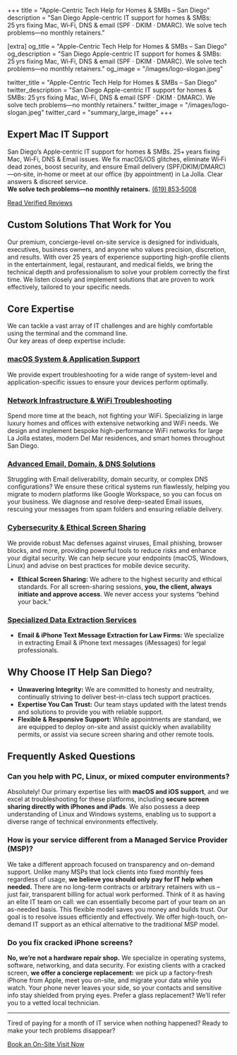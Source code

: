 +++
title       = "Apple-Centric Tech Help for Homes & SMBs – San Diego"
description = "San Diego Apple-centric IT support for homes & SMBs: 25 yrs fixing Mac, Wi‑Fi, DNS & email (SPF · DKIM · DMARC). We solve tech problems—no monthly retainers."

[extra]
og_title        = "Apple-Centric Tech Help for Homes & SMBs – San Diego"
og_description  = "San Diego Apple-centric IT support for homes & SMBs: 25 yrs fixing Mac, Wi‑Fi, DNS & email (SPF · DKIM · DMARC). We solve tech problems—no monthly retainers."
og_image        = "/images/logo-slogan.jpeg"

twitter_title       = "Apple-Centric Tech Help for Homes & SMBs – San Diego"
twitter_description = "San Diego Apple-centric IT support for homes & SMBs: 25 yrs fixing Mac, Wi‑Fi, DNS & email (SPF · DKIM · DMARC). We solve tech problems—no monthly retainers."
twitter_image       = "/images/logo-slogan.jpeg"
twitter_card        = "summary_large_image"
+++
<script type="application/ld+json">
{
  "@context": "https://schema.org",
  "@type": "FAQPage",
  "speakable": {
    "@type": "SpeakableSpecification",
      "xpath": [
        "//h3[@id='can-you-help-with-pc-linux-or-mixed-computer-environments']",
        "//h3[@id='how-is-your-service-different-from-a-managed-service-provider-msp']"
      ]
  },
  "mainEntity": [
    {
      "@type": "Question",
        "name": "Can you help with PC, Linux, or mixed computer environments?",
      "acceptedAnswer": {
        "@type": "Answer",
        "text": "Absolutely! Our primary expertise lies with **macOS and iOS support**, and we excel at remote troubleshooting for these platforms, including **secure screen sharing directly with iPhones and iPads**. We also possess a deep understanding of Windows and Linux systems, enabling us to support diverse tech environments effectively. My daily driver is Kali Purple Linux (a specialized security-focused operating system), so we're comfortable across platforms."
      }
    },
    {
      "@type": "Question",
      "name": "How is your service different from a Managed Service Provider (MSP)?",
      "acceptedAnswer": {
        "@type": "Answer",
        "text": "We take a different approach focused on transparency and on-demand support. Unlike many MSPs that lock clients into fixed monthly fees regardless of usage, we believe you should only pay for IT help when needed. There are no long-term contracts or arbitrary retainers with us – just fair, transparent billing for actual work performed. Think of it as having an elite IT team on call: we can essentially become part of your team on an as-needed basis. This flexible model saves you money and builds trust, since our incentive is to solve issues efficiently, not to pad hours. We offer high-touch, on-demand IT support as an ethical alternative to the traditional MSP model."
      }
    },
    {
      "@type": "Question",
      "name": "Do you fix cracked iPhone screens?",
      "acceptedAnswer": {
        "@type": "Answer",
        "text": "No, we’re not a hardware repair shop—we specialize in operating systems, software, networking, and data security. For existing clients with a cracked screen, we offer a concierge swap: we pick up a factory-fresh iPhone from Apple, meet you on-site, and migrate your data while you watch. Your phone never leaves your hands, so your contacts and sensitive info stay shielded from prying eyes. Prefer a glass replacement? We’ll refer you to a vetted local technician."
      }
    },
    {
      "@type": "Question",
      "name": "Do you provide same-day service in La Jolla?",
      "acceptedAnswer": {
        "@type": "Answer",
        "text": "Yes. For most Mac, Wi‑Fi or email issues we can dispatch to La Jolla the same day, schedule permitting."
      }
    }
  ]
}
</script>

<script type="application/ld+json">
{
  "@context": "https://schema.org",
  "@type": ["LocalBusiness", "ProfessionalService"],
  "name": "IT Help San Diego",
  "url": "https://www.it-help.tech/",
  "image": "https://www.it-help.tech/images/logo-slogan.jpeg",
  "telephone": "+1-619-853-5008",
  "priceRange": "$$$",
  "address": {
    "@type": "PostalAddress",
    "streetAddress": "888 Prospect Street Suite 200",
    "addressLocality": "San Diego",
    "addressRegion": "CA",
    "postalCode": "92037",
    "addressCountry": "US"
  },
  "geo": {
    "@type": "GeoCoordinates",
    "latitude": 32.8450,
    "longitude": -117.2760
  },
  "areaServed": {
    "@type": "Place",
    "address": {
      "@type": "PostalAddress",
      "addressLocality": "San Diego",
      "addressRegion": "CA",
      "addressCountry": "US"
    }
  },
  "sameAs": [
    "https://www.linkedin.com/company/it-help-san-diego",
    "https://g.page/r/CaF_LIXG2uLzEB0/review"
  ],
  "description": "Apple‑centric tech help for homes & SMBs—no monthly retainers.",
  "openingHoursSpecification": [{
    "@type": "OpeningHoursSpecification",
    "dayOfWeek": [
      "https://schema.org/Monday",
      "https://schema.org/Tuesday",
      "https://schema.org/Wednesday",
      "https://schema.org/Thursday",
      "https://schema.org/Friday",
      "https://schema.org/Saturday",
      "https://schema.org/Sunday"
    ],
    "opens": "08:00",
    "closes": "20:00",
    "description": "By appointment only"
  }],
  "contactPoint": {
    "@type": "ContactPoint",
    "telephone": "+1-619-853-5008",
    "contactType": "customer support",
    "areaServed": "US-CA"
  },
  "aggregateRating": {
    "@type": "AggregateRating",
    "ratingValue": "5",
    "reviewCount": "188"
  }
}
</script>


<!-- Homepage hero heading -->
<section class="homepage-hero">
  <h1 class="hero">
    Expert Mac IT Support
  </h1>
</section>

<p class="intro">
San Diego’s Apple‑centric IT support for homes & SMBs. 25+ years fixing Mac, Wi‑Fi, DNS & Email issues. We fix macOS/iOS glitches, eliminate Wi‑Fi dead zones, boost security, and ensure Email delivery (SPF/DKIM/DMARC)—on‑site, in‑home or meet at our office (by appointment) in La Jolla. Clear answers & discreet service.<br>
<strong>We solve tech problems—no monthly retainers.</strong> <a class="phone-line" href="tel:16198535008">(619) 853‑5008</a>
</p>

<p><a href="https://8750b1ff89054a2b8a27550322e2ed7c.elf.site" target="_blank" rel="noopener noreferrer" class="cta-button">Read Verified Reviews</a></p>    

## Custom Solutions That Work for You  

Our premium, concierge-level on-site service is designed for individuals, executives, business owners, and anyone who values precision, discretion, and results. With over 25 years of experience supporting high-profile clients in the entertainment, legal, restaurant, and medical fields, we bring the technical depth and professionalism to solve your problem correctly the first time. We listen closely and implement solutions that are proven to work effectively, tailored to your specific needs.

## Core Expertise

We can tackle a vast array of IT challenges and are highly comfortable using the terminal and the command line.  
Our key areas of deep expertise include:

### [macOS System & Application Support](@/services.md#macos-system)

We provide expert troubleshooting for a wide range of system-level and application-specific issues to ensure your devices perform optimally.

### [Network Infrastructure & WiFi Troubleshooting](@/services.md#network-wifi)

Spend more time at the beach, not fighting your WiFi.
Specializing in large luxury homes and offices with extensive networking and WiFi needs.
We design and implement bespoke high-performance WiFi networks for large La Jolla estates, modern Del Mar residences, and smart homes throughout San Diego.

### [Advanced Email, Domain, & DNS Solutions](@/services.md#email-domain-dns)

Struggling with Email deliverability, domain security, or complex DNS configurations? We ensure these critical systems run flawlessly, helping you migrate to modern platforms like Google Workspace, so you can focus on your business. We diagnose and resolve deep-seated Email issues, rescuing your messages from spam folders and ensuring reliable delivery.

### [Cybersecurity & Ethical Screen Sharing](@/services.md#cybersecurity)

We provide robust Mac defenses against viruses, Email phishing, browser blocks, and more, providing powerful tools to reduce risks and enhance your digital security. We can help secure your endpoints (macOS, Windows, Linux) and advise on best practices for mobile device security.
* **Ethical Screen Sharing:** We adhere to the highest security and ethical standards. For all screen-sharing sessions, **you, the client, always initiate and approve access**. We never access your systems “behind your back."

### [Specialized Data Extraction Services](@/services.md#data-discovery)

* **Email & iPhone Text Message Extraction for Law Firms:** We specialize in extracting Email & iPhone text messages (iMessages) for legal professionals.

## Why Choose IT Help San Diego?

* **Unwavering Integrity:** We are committed to honesty and neutrality, continually striving to deliver best-in-class tech support practices.
* **Expertise You Can Trust:** Our team stays updated with the latest trends and solutions to provide you with reliable support.
* **Flexible & Responsive Support:** While appointments are standard, we are equipped to deploy on-site and assist quickly when availability permits, or assist via secure screen sharing and other remote tools.

## Frequently Asked Questions

### Can you help with PC, Linux, or mixed computer environments?
Absolutely! Our primary expertise lies with **macOS and iOS support**, and we excel at troubleshooting for these platforms, including **secure screen sharing directly with iPhones and iPads**. We also possess a deep understanding of Linux and Windows systems, enabling us to support a diverse range of technical environments effectively.  

### How is your service different from a Managed Service Provider (MSP)?
We take a different approach focused on transparency and on-demand support. Unlike many MSPs that lock clients into fixed monthly fees regardless of usage, **we believe you should only pay for IT help when needed.** There are no long-term contracts or arbitrary retainers with us – just fair, transparent billing for actual work performed. Think of it as having an elite IT team on call: we can essentially become part of your team on an as-needed basis. This flexible model saves you money and builds trust. Our goal is to resolve issues efficiently and effectively. We offer high-touch, on-demand IT support as an ethical alternative to the traditional MSP model.

### Do you fix cracked iPhone screens?

**No, we’re not a hardware repair shop.** We specialize in operating systems, software, networking, and data security. For existing clients with a cracked screen, **we offer a concierge replacement:** we pick up a factory-fresh iPhone from Apple, meet you on-site, and migrate your data while you watch. Your phone never leaves your side, so your contacts and sensitive info stay shielded from prying eyes. Prefer a glass replacement? We’ll refer you to a vetted local technician.

---
Tired of paying for a month of IT service when nothing happened?
Ready to make your tech problems disappear?  

<p><a class="cta-button" href="https://schedule.it-help.tech/" target="_blank" rel="noopener noreferrer">Book an On-Site Visit Now</a></p>
